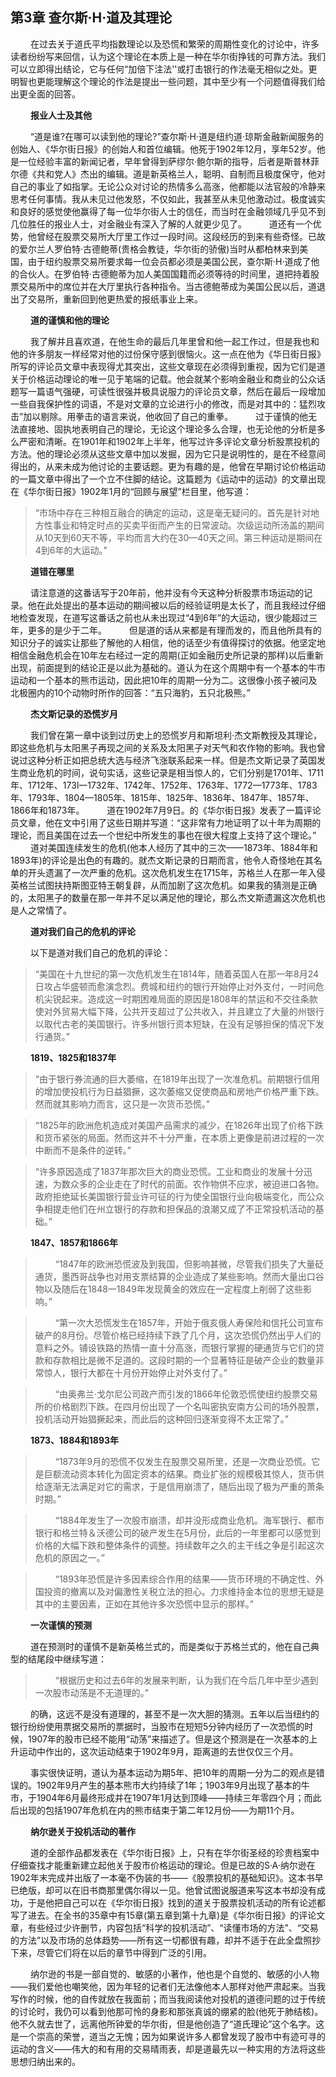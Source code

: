 ## 第3章 查尔斯·H·道及其理论

　　 在过去关于道氏平均指数理论以及恐慌和繁荣的周期性变化的讨论中，许多读者纷纷写来回信，认为这个理论在本质上是一种在华尔街挣钱的可靠方法。我们可以立即得出结论，它与任何“加倍下注法''或打击银行的作法毫无相似之处。更明智也更能理解这个理论的作法是提出一些问题，其中至少有一个问题值得我们给出更全面的回答。 

　　 **报业人士及其他**

　　 “道是谁?在哪可以读到他的理论?”查尔斯·H·道是纽约道·琼斯金融新闻服务的创始人、《华尔街日报》的创始人和首位编辑。他死于1902年12月，享年52岁。他是一位经验丰富的新闻记者，早年曾得到萨缪尔·鲍尔斯的指导，后者是斯普林菲尔德《共和党人》杰出的编辑。道是新英格兰人，聪明、自制而且极度保守，他对自己的事业了如指掌。无论公众对讨论的热情多么高涨，他都能以法官般的冷静来思考任何事情。我从未见过他发怒，不仅如此，我甚至从未见他激动过。极度诚实和良好的感觉使他赢得了每一位华尔街人士的信任，而当时在金融领域几乎见不到几位胜任的报业人士，对金融业有深入了解的人就更少见了。 
　　 道还有一个优势，他曾经在股票交易所大厅里工作过一段时间。这段经历的到来有些奇怪。已故的爱尔兰人罗伯特·古德鲍蒂(贵格会教徒，华尔街的骄傲)当时从都柏林来到美国，由于纽约股票交易所要求每一位会员都必须是美国公民，查尔斯·H·道成了他的合伙人。在罗伯特·古德鲍蒂为加人美国国籍而必须等待的时间里，道把持着股票交易所中的席位并在大厅里执行各种指令。当古德鲍蒂成为美国公民以后，道退出了交易所，重新回到他更热爱的报纸事业上来。 

　　 **道的谨慎和他的理论**

　　 我了解并且喜欢道，在他生命的最后几年里曾和他一起工作过，但是我也和他的许多朋友一样经常对他的过份保守感到很恼火。这一点在他为《华日街日报》所写的评论员文章中表现得尤其突出，这些文章现在必须得到重视，因为它们是道关于价格运动理论的唯一见于笔端的记载。他会就某个影响金融业和商业的公众话题写一篇语气强硬，可读性很强并极具说服力的评论员文章，然后在最后一段增加一些自我保护性的词语，不是对文章的立论进行小的修改，而是对其中的：猛烈攻击”加以剔除。用拳击的语言来说，他收回了自己的重拳。 
　　 过于谨慎的他无法直接地、固执地表明自己的理论，无论这个理论多么合理，也无论他的分析是多么严密和清晰。在1901年和1902年上半年，他写过许多评论文章分析股票投机的方法。他的理论必须从这些文章中加以发掘，因为它只是说明性的，是在不经意间得出的，从来未成为他讨论的主要话题。更为有趣的是，他曾在早期讨论价格运动的一篇文章中得出了一个立不住脚的结论。这篇题为《运动中的运动》的文章出现在《华尔街日报》1902年1月的“回顾与展望”栏目里，他写道： 

 > “市场中存在三种相互融合的确定的运动，这是毫无疑问的。首先是针对地方性事业和特定时点的买卖平街而产生的日常波动。次级运动所汤盖的期间从10天到60天不等，平均而言大约在30—40天之间。第三种运动是期间在4到6年的大运动。” 

　　 **道错在哪里** 

　　 请注意道的这番话写于20年前，他并没有今天这种分析股票市场运动的记录。他在此处提出的基本运动的期间被以后的经验证明是太长了，而且我经过仔细地检查发现，在道写这番话之前也从未出现过“4到6年”的大运动，很少能超过三年，更多的是少于二年。 
　　 但是道的话从来都是有理而发的，而且他所具有的知识分子的诚实让那些了解他的人相信，他的话至少有值得探讨的依据。他坚定地相信金融危机会在10年左右经过一定的周期(正如金融历史所记录的那样)以后重新出现，前面提到的结论正是以此为基础的。道认为在这个周期中有一个基本的牛市运动和一个基本的熊市运动，因此把10年的周期一分为二。这很像小孩子被问及北极圈内的10个动物时所作的回答：“五只海豹，五只北极熊。” 

　　 **杰文斯记录的恐慌岁月** 

　　 我们曾在第一章中谈到过历史上的恐慌岁月和斯坦利·杰文斯教授及其理论，即这些危机与太阳黑子再现之间的关系及太阳黑子对天气和农作物的影响。我也曾说过这种分析正如把总统大选与经济飞涨联系起来一样。但是杰文斯记录了英国发生商业危机的时间，说句实话，这些记录是相当惊人的，它们分别是1701年、1711年、1712年、173l一1732年、1742年、1752年、1763年、1772—1773年、1783年、1793年、1804—1805年、1815年、1825年、1836年、1847年、1857年、1866年和1873年。 
　　 道在1902年7月9日。的《华尔街日报》发表了一篇评论员文章，他在文中引用了这些日期并写道：“这非常有力地证明了以十年为周期的理论，而且美国在过去一个世纪中所发生的事也在很大程度上支持了这个理论。” 
　　 道对美国连续发生的危机(他本人经历了其中的三次——1873年、1884年和1893年)的评论是出色的有趣的。就杰文斯记录的日期而言，他令人奇怪地在其名单的开头遗漏了一次严重的危机。这次危机发生在1715年，苏格兰人在那一年入侵英格兰试图扶持斯图亚特王朝复辟，从而加剧了这次危机。如果我的猜测是正确的，太阳黑子的数量在那一年并不足以满足他的理论，那么杰文斯遗漏这次危机也是人之常情了。 

　　 **道对我们自己的危机的评论** 

　　 以下是道对我们自己的危机的评论： 

> “美国在十九世纪的第一次危机发生在1814年，随着英国人在那一年8月24日攻占华盛顿而愈演念烈。费城和纽约的银行开始停止对外支付，一时间危机尖锐起来。造成这一时期困难局面的原因是1808年的禁运和不交往条款使对外贸易大幅下降，公共开支超过了公共收入，并且建立了大量的州银行以取代古老的美国银行。许多州银行资本短缺，在没有足够担保的情况下发行通货。” 

　　 **1819、1825和1837年**

> “由于银行券流通的巨大萎缩，在1819年出现了一次准危机。前期银行信用的增加使投机行为日益猖撅，这次萎缩又促使商品和房地产价格严重下跌。然而就其影响力而言，这只是一次货币恐慌。” 

> “1825年的欧洲危机造成对美国产品需求的减少，在1826年出现了价格下跌和货币紧张的局面。然而这并不十分严重，在本质上更像是前进过程的一次中断而不是条件的逆转。” 

> “许多原因造成了1837年那次巨大的商业恐慌。工业和商业的发展十分迅速，为数众多的企业走在了时代的前面。农作物供不应求，被迫进口各物。政府拒绝延长美国银行营业许可征的行为使全国银行业向极端变化，而公众争相提走他们在州立银行的存款和担保品的浪潮又成了不正常投机活动的基础。” 

　　 **1847、1857和1866年**

>　　 “1847年的欧洲恐慌波及到我国，但影响甚微，尽管我们损失了大量砭通货，墨西哥战争也对用支票结算的企业造成了某些影响。然而大量出口谷物以及随后在1848一1849年发现黄金的效应在一定程度上削弱了这些影响。” 

>　　 “第一次大恐慌发生在1857年，开始于俄亥俄人寿保险和信托公司宣布破产的8月份。尽管价格已经持续下跌了几个月，这次恐慌仍然出乎人们的意料之外。铺设铁路的热情一直十分高涨，而银行掌握的硬通货与它们的贷款和存款相比是微不足道的。这段时期的一个显著特征是破产企业的数量非常惊人，银行大都在十月份开始停止对外支付了。” 

>　　 “由奥弗兰·戈尔尼公司政产而引发的1866年伦敦恐慌使纽约股票交易所的价格剧烈下跌。在四月份出现了一个名叫密执安南方公司的场外股票，投机活动开始猖撅起来，而此后的这种回归逐渐变得不太正常了。” 

　　 **1873、1884和1893年**

>　　 “1873年9月的恐慌不仅发生在股票交易所里，还是一次商业恐慌。它是巨额流动资本转化为固定资本的结果。商业扩张的规模极其惊人，货币供给逐渐无法满足对它的需求，于是信用崩溃了，随后出现了极为严重的萧条时期。” 

>　　 “1884年发生了一次股市崩溃，却并没形成商业危机。海军银行、都市银行和格兰特＆沃德公司的破产发生在5月份，此后的一年里都可以感觉到价格的大幅下跌和整体条件的调整。持续数年之久的主干线之争是引起这次危机的原因之一。” 

>　　 “1893年恐慌是许多因素综合作用的结果——货币环境的不确定性、外国投资的撤离以及对偏激性关税立法的担心。力求维持金本位的思想无疑是其中的主要因素，正如在其他许多次恐慌中显示的那样。” 

　　 **一次谨慎的预测**

　　 道在预测时的谨慎不是新英格兰式的，而是类似于苏格兰式的，他在自己典型的结尾段中继续写道：

>　　 “根据历史和过去6年的发展来判断，认为我们在今后几年中至少遇到一次股市动荡是不无道理的。” 

　　 的确，这远不是没有道理的，甚至不是一次大胆的猜测。五年以后当纽约的银行纷纷使用票据交易所的票据时，当股市在短短5分钟内经历了一次恐慌的时候，1907年的股市已经不能用“动荡”来描述了。但是这个预测是在一次基本的上升运动中作出的，这次运动结束于1902年9月，距离道的去世仅仅三个月。 

　　 事实很快证明，道认为基本运动为期5年、把10年的周期一分为二的观点是错误的。1902年9月产生的基本熊市大约持续了1年；1903年9月出现了基本的牛市，于1904年6月最终形成并在1907年1月达到顶峰——持续三年零四个月；而此后出现的包括1907年危机在内的熊市结束于第二年12月份——为期11个月。 

　　 **纳尔逊关于投机活动的著作** 

　　 道的全部作品都发表在《华尔街日报》上，只有在华尔街圣经的珍贵档案中仔细查找才能重新建立起他关于股市价格运动的理论。但是已故的S·A·纳尔逊在1902年末完成并出版了一本毫不伪装的书——《股票投机的基础知识》。这本书早已绝版，却可以在旧书商那里偶尔得以一见。他曾试图说服道来写这本书却没有成功，于是他把自己可以在《华尔街日报》找到的道关于股票投机活动的所有论述都写了进去。在全书的35章中有15章(第五章到第十九章)是《华尔街日报》的评论文章，有些经过少许删节，内容包括“科学的投机活动”、“读懂市场的方法”、“交易的方法”以及市场的总体趋势——所有这一切都很有趣，却并不适于在此全盘照抄下来，尽管它们将在以后的章节中得到广泛的引用。 

　　 纳尔逊的书是一部自觉的、敏感的小著作，他也是个自觉的、敏感的小人物——我们爱他也嘲笑他，因为年轻的记者们无法像他本人那样对他严肃起来。当我写作的时候，他的自传就放在我面前；而当我阅读他对投机的道德问题的过于传统的讨论时，我仍可以看到他那可怜的身影和那张真诚的绷紧的脸(他死于肺结核)。他不久就去世了，远离他所钟爱的华尔街，但是他创造了“道氏理论”这个名字。这是一个崇高的荣誉，道当之无愧；因为如果说许多人都曾发现了股市中有迹可寻的运动的含义——伟大的和有用的交易晴雨表，却是道最先以一种实用的方法将这些思想归纳出来的。